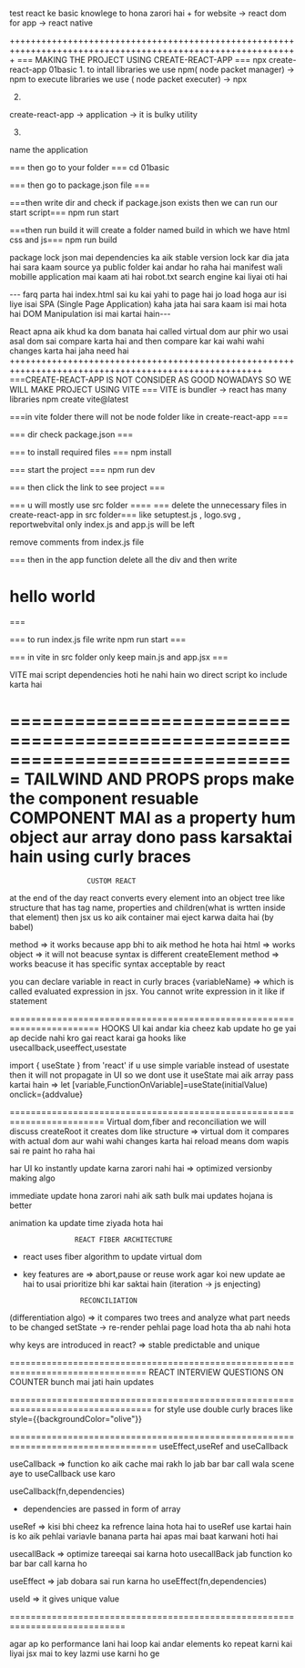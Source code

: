 test
react ke basic knowlege to hona zarori hai 
    + 
for website -> react dom
for app -> react native

+++++++++++++++++++++++++++++++++++++++++++++++++++++++++++++++++++++++++++++++++++++++++++++++++++++++++++++
=== MAKING THE PROJECT USING CREATE-REACT-APP === 
npx create-react-app 01basic
1. 
to intall libraries we use npm( node packet manager) -> npm
to execute libraries we use ( node packet executer) -> npx

2.
create-react-app -> application -> it is bulky utility

3.
name the application

=== then go to your folder ===
cd 01basic

=== then go to package.json file ===

===then write dir and check if package.json exists then we can run our start script===
npm run start

===then run build it will create a folder named build in which we have html css and js===
npm run build

package lock json mai dependencies ka aik stable version lock kar dia jata hai 
sara kaam source ya public folder kai andar ho raha hai
manifest wali mobille application mai kaam ati hai 
robot.txt search engine kai liyai oti hai

--- farq parta hai index.html sai ku kai yahi to page hai jo load hoga aur isi liye isai SPA (Single Page Application) kaha jata hai sara kaam isi mai hota hai DOM Manipulation isi mai kartai hain---

React apna aik khud ka dom banata hai called virtual dom aur phir wo usai asal dom sai compare karta hai and then compare kar kai wahi wahi changes karta hai jaha need hai 
++++++++++++++++++++++++++++++++++++++++++++++++++++++++++++++++++++++++++++++++++++++++++++++++++++++
===CREATE-REACT-APP IS NOT CONSIDER AS GOOD NOWADAYS SO WE WILL MAKE PROJECT USING VITE ===
VITE is bundler -> react has many libraries 
npm create vite@latest

===in vite folder there will not be node folder like in create-react-app ===

=== dir check package.json ===

===  to install required files ===
npm install

=== start the project ===
npm run dev

=== then click the link to see project ===

=== u will mostly use src folder ====
=== delete the unnecessary files in create-react-app in src folder=== like setuptest.js , logo.svg , reportwebvital only index.js and app.js will be left

remove comments from index.js file 

=== then in the app function delete all the div and then write 
<h1> hello world </h1> ===

=== to run index.js file write npm run start ===

=== in vite in src folder only keep main.js and app.jsx === 

VITE mai script dependencies hoti he nahi hain 
wo direct script ko include karta hai 

===============================================================================
                        TAILWIND AND PROPS
props make the component resuable
COMPONENT MAI as a property hum object aur array dono pass karsaktai hain using curly braces
=====================================================================
                       CUSTOM REACT
at the end of the day react converts every element into an object tree like structure that has tag name, properties and children(what is wrtten inside that element) then jsx us ko aik container mai eject karwa daita hai (by babel)

method => it works because app bhi to aik method he hota hai
html => works
object => it will not beacuse syntax is different
createElement method => works beacuse it has specific syntax acceptable by react 

you can declare variable in react in curly braces {variableName} => which is called evaluated expression in jsx. You cannot write expression in it like if statement

=======================================================================
                       HOOKS
UI kai andar kia cheez kab update ho ge yai ap decide nahi kro gai react karai ga
hooks like usecallback,useeffect,usestate

import { useState } from 'react'
if u use simple variable instead of usestate then it will not propagate in UI so we dont use it
useState mai aik array pass kartai hain => let [variable,FunctionOnVariable]=useState(initialValue)
onclick={addvalue}

========================================================================
                    Virtual dom,fiber and reconciliation
we will discuss createRoot
it creates dom like structure => virtual dom it compares with actual dom aur wahi wahi changes karta hai
reload means dom wapis sai re paint ho raha hai

har UI ko instantly update karna zarori nahi hai => optimized versionby making algo

immediate update hona zarori nahi aik sath bulk mai updates hojana is better

animation ka update time ziyada hota hai

                    REACT FIBER ARCHITECTURE
- react uses fiber algorithm to update virtual dom
- key features are => abort,pause or reuse work agar koi new update ae hai to usai prioritize bhi kar saktai hain (iteration -> js enjecting)

                    RECONCILIATION
(differentiation algo) => it compares two trees and analyze what part needs to be changed
setState -> re-render
pehlai page load hota tha ab nahi hota

why keys are introduced in react? => stable predictable and unique

================================================================================
                    REACT INTERVIEW QUESTIONS ON COUNTER
bunch mai jati hain updates 

=================================================================================
for style use double curly braces like style={{backgroundColor="olive"}}

==================================================================================
                    useEffect,useRef and useCallback

useCallback => function ko aik cache mai rakh lo jab bar bar call wala scene aye to useCallback use karo

useCallback(fn,dependencies) 
- dependencies are passed in form of array

useRef => kisi bhi cheez ka refrence laina hota hai to useRef use kartai hain
is ko aik pehlai variavle banana parta hai
apas mai baat karwani hoti hai

usecallBack => optimize tareeqai sai karna hoto usecallBack jab function ko bar bar call karna ho

useEffect => jab dobara sai run karna ho 
useEffect(fn,dependencies)

useId => it gives unique value

============================================================================

agar ap ko performance lani hai loop kai andar elements ko repeat karni kai liyai jsx mai to key lazmi use karni ho ge